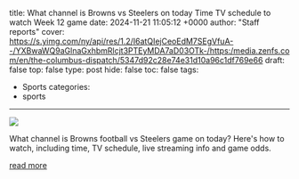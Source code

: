title: What channel is Browns vs Steelers on today Time TV schedule to watch Week 12 game
date: 2024-11-21 11:05:12 +0000
author: "Staff reports"
cover: https://s.yimg.com/ny/api/res/1.2/I6atQIejCeoEdM7SEgVfuA--/YXBwaWQ9aGlnaGxhbmRlcjt3PTEyMDA7aD03OTk-/https:/media.zenfs.com/en/the-columbus-dispatch/5347d92c28e74e31d10a96c1df769e66
draft: false
top: false
type: post
hide: false
toc: false
tags:
  - Sports
categories:
  - sports
---

![](https://s.yimg.com/ny/api/res/1.2/I6atQIejCeoEdM7SEgVfuA--/YXBwaWQ9aGlnaGxhbmRlcjt3PTEyMDA7aD03OTk-/https:/media.zenfs.com/en/the-columbus-dispatch/5347d92c28e74e31d10a96c1df769e66)

What channel is Browns football vs Steelers game on today? Here's how to watch, including time, TV schedule, live streaming info and game odds.

[read more](https://www.dispatch.com/story/sports/nfl/2024/11/21/how-to-watch-browns-vs-steelers-game-tv-channel-time-streaming-nfl-football/76449233007/)
